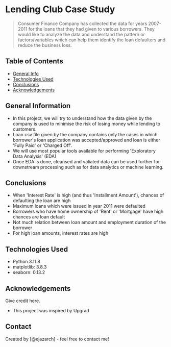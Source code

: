# Lending Club Case Study
> Consumer Finance Company has collected the data for years 2007-2011 for the loans that they had given to various borrowers. They would like to analyze the data and understand the pattern or factors/variables which can help them identify the loan defaulters and reduce the business loss.


## Table of Contents
* [General Info](#general-information)
* [Technologies Used](#technologies-used)
* [Conclusions](#conclusions)
* [Acknowledgements](#acknowledgements)

<!-- You can include any other section that is pertinent to your problem -->

## General Information
- In this project, we will try to understand how the data given by the company is used to minimise the risk of losing money while lending to customers.
- Loan.csv file given by the company contains only the cases in which borrower's loan application was accepted/approved and loan is either 'Fully Paid' or 'Charged Off'. 
- We will use most popular tools available for performing 'Exploratory Data Analysis' (EDA)
- Once EDA is done, cleansed and valiated data can be used further for downstream processing such as for data analytics or machine learning.

<!-- You don't have to answer all the questions - just the ones relevant to your project. -->

## Conclusions
- When 'Interest Rate' is high (and thus 'Installment Amount'), chances of defaulting the loan are high
- Maximum loans which were issued in year 2011 were defaulted
- Borrowers who have home ownership of 'Rent' or 'Mortgage' have high chances are loan default
- Not much relation between loan amount and employment duration of the borrower
- For high loan amounts, interest rates are high

<!-- You don't have to answer all the questions - just the ones relevant to your project. -->


## Technologies Used
- Python 3.11.8
- matplotlib: 3.8.3
- seaborn: 0.13.2

<!-- As the libraries versions keep on changing, it is recommended to mention the version of library used in this project -->

## Acknowledgements
Give credit here.
- This project was inspired by Upgrad 


## Contact
Created by [@ejazarch] - feel free to contact me!


<!-- Optional -->
<!-- ## License -->
<!-- This project is open source and available under the [... License](). -->

<!-- You don't have to include all sections - just the one's relevant to your project -->